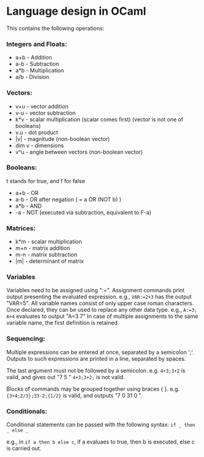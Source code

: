 # Language design in OCaml

This contains the following operations:
### Integers and Floats:
- a+b - Addition
- a-b - Subtraction
- a*b - Multiplication
- a/b - Division

### Vectors:
- v+u - vector addition
- v-u - vector subtraction
- k*v - scalar multiplication (scalar comes first) (vector is not one of booleans)
- v.u - dot product
- |v| - magnitude (non-boolean vector)
- dim v - dimensions
- v^u - angle between vectors (non-boolean vector)

### Booleans:
t stands for true, and f for false
- a+b - OR
- a-b - OR after negation ( = a OR (NOT b) )
- a*b - AND
- -a - NOT (executed via subtraction, equivalent to F-a)

### Matrices:
- k*m - scalar multiplication
- m+n - matrix addition
- m-n - matrix subtraction
- |m| - determinant of matrix

### Variables
Variables need to be assigned using ":=".
Assignment commands print output presenting the evaluated expression.
e.g., `VAR:=2+3` has the output "VAR=5".
All variable names consist of only upper case roman characters.
Once declared, they can be used to replace any other data type.
e.g., `A:=3; A+4` evaluates to output "A=3 7"
In case of multiple assignments to the same variable name, the first definition is retained.

### Sequencing:
Multiple expressions can be entered at once, separated by a semicolon ';'.
Outputs to such expressions are printed in a line, separated by spaces.

The last argument must not be followed by a semicolon.
e.g. `4+3;3+2` is valid, and gives out "7 5 "
     `4+3;3+2;` is not valid.
     
Blocks of commands may be grouped together using braces { }.
e.g. `{3+4;2/3};33-2;{1/2}` is valid, and outputs "7 0 31 0 ".

### Conditionals:
Conditional statements can be passed with the following syntax:
`if _ then _ else _`

e.g., in `if a then b else c`, if a evaluaes to true, then b is executed, else c is carried out.
